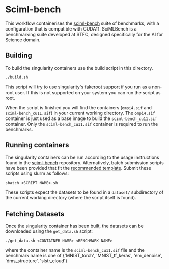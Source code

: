 # Sciml-bench

This workflow containerises the [sciml-bench](https://github.com/stfc-sciml/sciml-bench) suite
of benchmarks, with a configuration that is compatible with CUDA11. 
SciMLBench is a benchmarking suite developed at STFC, 
designed specifically for the AI for Science domain.

## Building

To build the singularity containers use the build script in this directory.

```bash
./build.sh
```

This script will try to use singularity's [fakeroot
support](https://sylabs.io/guides/main/user-guide/fakeroot.html) if you run as a
non-root user. If this is not supported on your system you can run the script as
root.

When the script is finished you will find the containers (`ompi4.sif` and `sciml-bench_cu11.sif`)
in your current working directory. The `ompi4.sif` container is just used as a base image to build the `sciml-bench_cu11.sif` container. 
Only the `sciml-bench_cu11.sif` container is required to run the benchmarks.


## Running containers

The singularity containers can be run according to the 
usage instructions found in the [sciml-bench](https://github.com/stfc-sciml/sciml-bench/blob/master/doc/usage.md) 
repository. Alternatively, batch submission scripts have been provided that fit the [recommended template](https://github.com/alan-turing-institute/AI-workflows/blob/main/workflows/batch_template.sh).
Submit these scripts using slurm as follows:
```
sbatch <SCRIPT NAME>.sh
```
These scripts expect the datasets to be found in a `dataset/` subdirectory of the current working directory 
(where the script itself is found).


## Fetching Datasets


Once the singularity container has been built, the datasets can be downloaded using the `get_data.sh` script:
```
./get_data.sh <CONTAINER NAME> <BENCHMARK NAME>
```
where the container name is the `sciml-bench_cu11.sif` file and the benchmark name is one of 
{'MNIST_torch', 'MNIST_tf_keras', 'em_denoise', 'dms_structure', 'slstr_cloud'}
